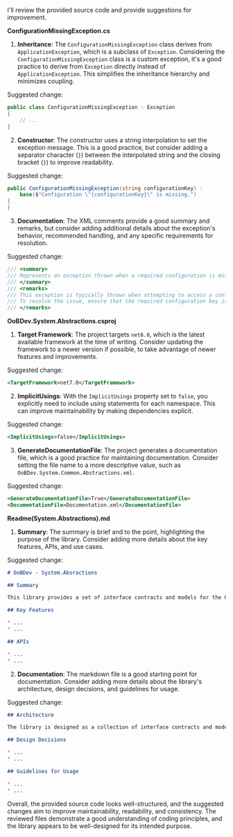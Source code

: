 I'll review the provided source code and provide suggestions for improvement.

**ConfigurationMissingException.cs**

1. **Inheritance**: The `ConfigurationMissingException` class derives from `ApplicationException`, which is a subclass of `Exception`. Considering the `ConfigurationMissingException` class is a custom exception, it's a good practice to derive from `Exception` directly instead of `ApplicationException`. This simplifies the inheritance hierarchy and minimizes coupling.

Suggested change:
```csharp
public class ConfigurationMissingException : Exception
{
    // ...
}
```
2. **Constructor**: The constructor uses a string interpolation to set the exception message. This is a good practice, but consider adding a separator character (`}`) between the interpolated string and the closing bracket (`}`) to improve readability.

Suggested change:
```csharp
public ConfigurationMissingException(string configurationKey) :
    base($"Configuration \"{configurationKey}\" is missing.")
{
}
```
3. **Documentation**: The XML comments provide a good summary and remarks, but consider adding additional details about the exception's behavior, recommended handling, and any specific requirements for resolution.

Suggested change:
```csharp
/// <summary>
/// Represents an exception thrown when a required configuration is missing.
/// </summary>
/// <remarks>
/// This exception is typically thrown when attempting to access a configuration value that is not present.
/// To resolve the issue, ensure that the required configuration key is present in the configuration file.
/// </remarks>
```
**OoBDev.System.Abstractions.csproj**

1. **Target Framework**: The project targets `net8.0`, which is the latest available framework at the time of writing. Consider updating the framework to a newer version if possible, to take advantage of newer features and improvements.

Suggested change:
```xml
<TargetFramework>net7.0</TargetFramework>
```
2. **ImplicitUsings**: With the `ImplicitUsings` property set to `false`, you explicitly need to include using statements for each namespace. This can improve maintainability by making dependencies explicit.

Suggested change:
```xml
<ImplicitUsings>false</ImplicitUsings>
```
3. **GenerateDocumentationFile**: The project generates a documentation file, which is a good practice for maintaining documentation. Consider setting the file name to a more descriptive value, such as `OoBDev.System.Common.Abstractions.xml`.

Suggested change:
```xml
<GenerateDocumentationFile>True</GenerateDocumentationFile>
<DocumentationFile>Documentation.xml</DocumentationFile>
```
**Readme(System.Abstractions).md**

1. **Summary**: The summary is brief and to the point, highlighting the purpose of the library. Consider adding more details about the key features, APIs, and use cases.

Suggested change:
```markdown
# OoBDev - System.Absractions

## Summary

This library provides a set of interface contracts and models for the OoBDev Common Framework. It serves as a foundation for building custom applications and libraries, enabling integration with other OoBDev components.

## Key Features

* ...
* ...

## APIs

* ...
* ...
```
2. **Documentation**: The markdown file is a good starting point for documentation. Consider adding more details about the library's architecture, design decisions, and guidelines for usage.

Suggested change:
```markdown
## Architecture

The library is designed as a collection of interface contracts and models, allowing for decoupling and flexibility in implementation.

## Design Decisions

* ...
* ...

## Guidelines for Usage

* ...
* ...
```
Overall, the provided source code looks well-structured, and the suggested changes aim to improve maintainability, readability, and consistency. The reviewed files demonstrate a good understanding of coding principles, and the library appears to be well-designed for its intended purpose.